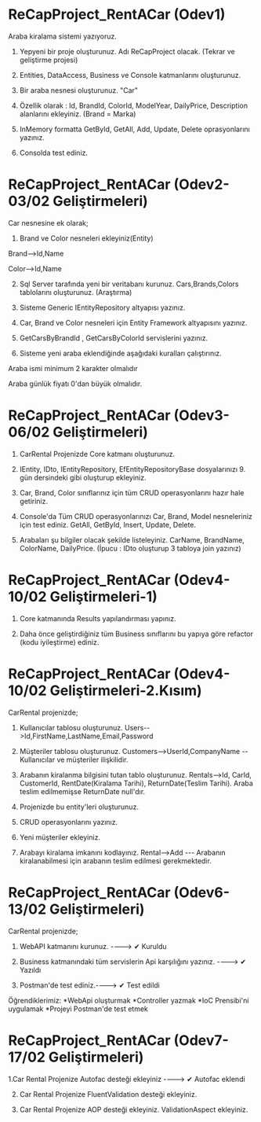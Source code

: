 # ReCapProject_RentACar (Odev1)

Araba kiralama sistemi yazıyoruz.

1. Yepyeni bir proje oluşturunuz. Adı ReCapProject olacak. (Tekrar ve geliştirme projesi)

2. Entities, DataAccess, Business ve Console katmanlarını oluşturunuz.

3. Bir araba nesnesi oluşturunuz. "Car"

4. Özellik olarak : Id, BrandId, ColorId, ModelYear, DailyPrice, Description alanlarını ekleyiniz. (Brand = Marka)

5. InMemory formatta GetById, GetAll, Add, Update, Delete oprasyonlarını yazınız.

6. Consolda test ediniz.

# ReCapProject_RentACar (Odev2- 03/02  Geliştirmeleri)

Car nesnesine ek olarak;

1. Brand ve Color nesneleri ekleyiniz(Entity)

Brand-->Id,Name

Color-->Id,Name

2. Sql Server tarafında yeni bir veritabanı kurunuz. Cars,Brands,Colors tablolarını oluşturunuz. (Araştırma)

3. Sisteme Generic IEntityRepository altyapısı yazınız.

4. Car, Brand ve Color nesneleri için Entity Framework altyapısını yazınız.

5. GetCarsByBrandId , GetCarsByColorId servislerini yazınız.

6. Sisteme yeni araba eklendiğinde aşağıdaki kuralları çalıştırınız.

Araba ismi minimum 2 karakter olmalıdır

Araba günlük fiyatı 0'dan büyük olmalıdır.

# ReCapProject_RentACar (Odev3- 06/02  Geliştirmeleri)

1. CarRental Projenizde Core katmanı oluşturunuz.

2. IEntity, IDto, IEntityRepository, EfEntityRepositoryBase dosyalarınızı 9. gün dersindeki gibi oluşturup ekleyiniz.

3. Car, Brand, Color sınıflarınız için tüm CRUD operasyonlarını hazır hale getiriniz.

4. Console'da Tüm CRUD operasyonlarınızı Car, Brand, Model nesneleriniz için test ediniz. GetAll, GetById, Insert, Update, Delete.

5. Arabaları şu bilgiler olacak şekilde listeleyiniz. CarName, BrandName, ColorName, DailyPrice. (İpucu : IDto oluşturup 3 tabloya join yazınız)

# ReCapProject_RentACar (Odev4- 10/02  Geliştirmeleri-1)

1. Core katmanında Results yapılandırması yapınız.

2. Daha önce geliştirdiğiniz tüm Business sınıflarını bu yapıya göre refactor (kodu iyileştirme) ediniz.

# ReCapProject_RentACar (Odev4- 10/02  Geliştirmeleri-2.Kısım)

CarRental projenizde;

1. Kullanıcılar tablosu oluşturunuz. Users-->Id,FirstName,LastName,Email,Password

2. Müşteriler tablosu oluşturunuz. Customers-->UserId,CompanyName  -- Kullanıcılar ve müşteriler ilişkilidir.

3. Arabanın kiralanma bilgisini tutan tablo oluşturunuz. Rentals-->Id, CarId, CustomerId, RentDate(Kiralama Tarihi), ReturnDate(Teslim Tarihi). Araba teslim edilmemişse ReturnDate null'dır.

4. Projenizde bu entity'leri oluşturunuz.

5. CRUD operasyonlarını yazınız.

6. Yeni müşteriler ekleyiniz.

7. Arabayı kiralama imkanını kodlayınız. Rental-->Add  --- Arabanın kiralanabilmesi için arabanın teslim edilmesi gerekmektedir.

# ReCapProject_RentACar (Odev6- 13/02  Geliştirmeleri)

CarRental projenizde;

1. WebAPI katmanını kurunuz. ----> ✔ Kuruldu 

2. Business katmanındaki tüm servislerin Api karşılığını yazınız. ----> ✔ Yazıldı

3. Postman'de test ediniz.----> ✔ Test edildi

Öğrendiklerimiz: 
*WebApi oluşturmak
*Controller yazmak
*IoC Prensibi'ni uygulamak
*Projeyi Postman'de test etmek

# ReCapProject_RentACar (Odev7- 17/02  Geliştirmeleri)

1.Car Rental Projenize Autofac desteği ekleyiniz ----> ✔ Autofac eklendi

2. Car Rental Projenize FluentValidation desteği ekleyiniz.

3. Car Rental Projenize AOP desteği ekleyiniz.
   ValidationAspect ekleyiniz.
